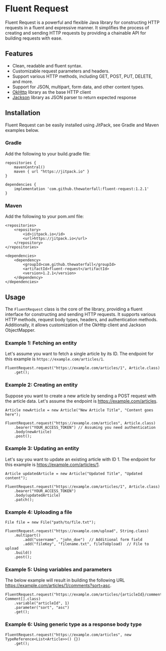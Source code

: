 # Fluent Request

Fluent Request is a powerful and flexible Java library for constructing HTTP requests in a fluent and expressive manner. It simplifies the process of creating and sending HTTP requests by providing a chainable API for building requests with ease.

## Features

- Clean, readable and fluent syntax.
- Customizable request parameters and headers.
- Support various HTTP methods, including GET, POST, PUT, DELETE, and more.
- Support for JSON, multipart, form data, and other content types.
- [OkHttp](https://github.com/square/okhttp) library as the base HTTP client
- [Jackson](https://github.com/FasterXML/jackson) library as JSON parser to return expected response

## Installation
Fluent Request can be easily installed using JitPack, see Gradle and Maven examples below.

### Gradle
Add the following to your build.gradle file:

```
repositories {
    mavenCentral()
    maven { url "https://jitpack.io" }
}

dependencies {
    implementation 'com.github.thewaterfall:fluent-request:1.2.1'
}
```

### Maven
Add the following to your pom.xml file:

```
<repositories>
    <repository>
        <id>jitpack.io</id>
        <url>https://jitpack.io</url>
    </repository>
</repositories>

<dependencies>
    <dependency>
        <groupId>com.github.thewaterfall</groupId>
        <artifactId>fluent-request</artifactId>
        <version>1.2.1</version>
    </dependency>
</dependencies>
```

## Usage

The `FluentRequest` class is the core of the library, providing a fluent interface for constructing and sending HTTP requests. It supports various HTTP methods, request body types, headers, and authentication methods. Additionally, it allows customization of the OkHttp client and Jackson ObjectMapper.

### Example 1: Fetching an entity

Let's assume you want to fetch a single article by its ID. The endpoint for this example is `https://example.com/articles/1`.

```
FluentRequest.request("https://example.com/articles/1", Article.class)
    .get();
```

### Example 2: Creating an entity
Suppose you want to create a new article by sending a POST request with the article data. Let's assume the endpoint is https://example.com/articles.

```
Article newArticle = new Article("New Article Title", "Content goes here");

FluentRequest.request("https://example.com/articles", Article.class)
    .bearer("YOUR_ACCESS_TOKEN") // Assuming you need authentication
    .body(newArticle)
    .post();
```

### Example 3: Updating an entity
Let's say you want to update an existing article with ID 1. The endpoint for this example is https://example.com/articles/1.

```
Article updatedArticle = new Article("Updated Title", "Updated content");

FluentRequest.request("https://example.com/articles/1", Article.class)
    .bearer("YOUR_ACCESS_TOKEN")
    .body(updatedArticle)
    .patch();
```

### Example 4: Uploading a file

```
File file = new File("path/to/file.txt");

FluentRequest.request("https://example.com/upload", String.class)
    .multipart()
        .add("username", "john_doe")  // Additional form field
        .add("fileKey", "filename.txt", fileToUpload)  // File to upload
    .build()
    .post();
```

### Example 5: Using variables and parameters
The below example will result in building the following URL https://example.com/articles/1/comments?sort=asc.

```
FluentRequest.request("https://example.com/articles/{articleId}/comments", Comment[].class)
    .variable("articleId", 1)
    .parameter("sort", "asc")
    .get();
```

### Example 6: Using generic type as a response body type

```
FluentRequest.request("https://example.com/articles", new TypeReference<List<Article>>() {})
    .get();
```
